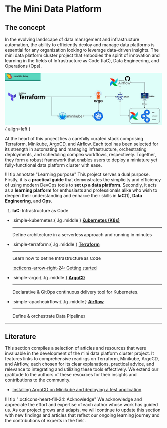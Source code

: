 # The Mini Data Platform
## The concept

In the evolving landscape of data management and infrastructure automation, the ability to efficiently deploy and manage
data platforms is essential for any organization looking to leverage data-driven insights.
The mini data platform cluster project that embodies the spirit of innovation and learning in the fields of
Infrastructure as Code (IaC), Data Engineering, and Operations (Ops).

![Mini-DataPlatformConcept](images/concept.jpg){ align=left }

At the heart of this project lies a carefully curated stack comprising Terraform, Minikube, ArgoCD, and Airflow.
Each tool has been selected for its strength in automating and managing infrastructure, orchestrating deployments, and
scheduling complex workflows, respectively. Together, they form a robust framework that enables users to deploy a
miniature yet fully-functional data platform cluster with ease.

!!! tip annotate "Learning purpose"
    This project serves a dual purpose. Firstly, it is a **practical guide** that demonstrates the simplicity and
    efficiency of using modern DevOps tools to **set up a data platform**. Secondly, it acts as a **learning platform**
    for enthusiasts and professionals alike who wish to deepen their understanding and enhance their skills
    in **IaC**(1), **Data Engineering**, and **Ops**.

1. **IaC**: Infrastructure as Code

<div class="grid cards" markdown>

-   :simple-kubernetes:{ .lg .middle } __[Kubernetes (K8s)](https://kubernetes.io/)__

    ---

    Define architecture in a serverless approach
    and running in minutes

-   :simple-terraform:{ .lg .middle } __[Terraform](https://www.terraform.io/)__

    ---

    Learn how to define Infrastructure as Code

    [:octicons-arrow-right-24: Getting started](terraform/main)

-   :simple-argo:{ .lg .middle } __[ArgoCD](https://argo-cd.readthedocs.io)__

    ---

    Declarative & GitOps continuous delivery tool for Kubernetes.

-   :simple-apacheairflow:{ .lg .middle } __[Airflow](https://airflow.apache.org/)__

    ---

    Define & orchestrate Data Pipelines

</div>

---

## Literature

This section compiles a selection of articles and resources that were invaluable in the development of the mini data
platform cluster project. It features links to comprehensive readings on Terraform, Minikube, ArgoCD, and Airflow, each
chosen for its clear explanations, practical advice, and relevance to integrating and utilizing these tools effectively.
We extend our gratitude to the authors of these resources for their insights and contributions to the community.

- [Installing ArgoCD on Minikube and deploying a test application](https://medium.com/@mehmetodabashi/installing-argocd-on-minikube-and-deploying-a-test-application-caa68ec55fbf)

!!! tip ":octicons-heart-fill-24: Acknowledge"
    We acknowledge and appreciate the effort and expertise of each author whose work has guided us. As our project grows and
    adapts, we will continue to update this section with new findings and articles that reflect our ongoing learning journey
    and the contributions of experts in the field.
